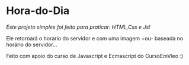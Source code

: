 # Hora-do-Dia
*Este projeto simples foi feito para praticar: HTML,Css e Js!*

Ele retornará o horario do servidor e com uma imagem +ou- baseada no horário do servidor...

Feito com apoio do curso de Javascript e Ecmascript do CursoEmVíeo :)
